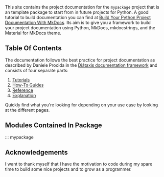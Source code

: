 This site contains the project documentation for the
`mypackage` project that is an template package to start
from in future projects for Python.
A good tutorial to build documentation you can find at
[Build Your Python Project Documentation With MkDocs](
    https://realpython.com/python-project-documentation-with-mkdocs/).
Its aim is to give you a framework to build your
project documentation using Python, MkDocs,
mkdocstrings, and the Material for MkDocs theme.

## Table Of Contents

The documentation follows the best practice for
project documentation as described by Daniele Procida
in the [Diátaxis documentation framework](https://diataxis.fr/)
and consists of four separate parts:

1. [Tutorials](tutorials.md)
2. [How-To Guides](how-to-guides.md)
3. [Reference](reference.md)
4. [Explanation](explanation.md)

Quickly find what you're looking for depending on
your use case by looking at the different pages.

## Modules Contained In Package
::: mypackage

## Acknowledgements

I want to thank myself that I have the motivation to code during
my spare time to build some nice projects and to grow as a
programmer.

